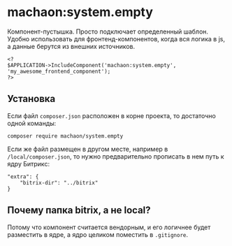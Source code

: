 # machaon:system.empty

Компонент-пустышка. Просто подключает определенный шаблон. Удобно использовать для фронтенд-компонентов, когда вся логика в js, а данные берутся из внешних источников.

    <?
    $APPLICATION->IncludeComponent('machaon:system.empty', 'my_awesome_frontend_component');
    ?>

## Установка

Если файл `composer.json` расположен в корне проекта, то достаточно одной команды:

    composer require machaon/system.empty

Если же файл размещен в другом месте, например в `/local/composer.json`, то нужно предварительно прописать в нем путь к ядру Битрикс:

    "extra": {
        "bitrix-dir": "../bitrix"
    }

## Почему папка bitrix, а не local?

Потому что компонент считается вендорным, и его логичнее будет разместить в ядре, а ядро целиком поместить в `.gitignore`.

